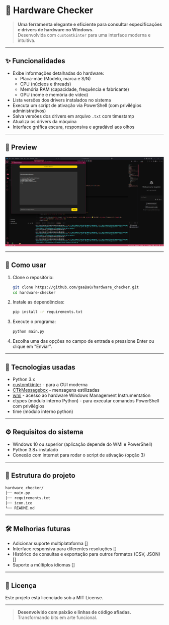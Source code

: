 # 🚀 Hardware Checker

> **Uma ferramenta elegante e eficiente para consultar especificações e drivers de hardware no Windows.**  
> Desenvolvida com `customtkinter` para uma interface moderna e intuitiva.

---

## ✨ Funcionalidades

- Exibe informações detalhadas do hardware:  
  - Placa-mãe (Modelo, marca e S/N)
  - CPU (núcleos e threads)  
  - Memória RAM (capacidade, frequência e fabricante)  
  - GPU (nome e memória de vídeo)
- Lista versões dos drivers instalados no sistema
- Executa um script de ativação via PowerShell (com privilégios administrativos)
- Salva versões dos drivers em arquivo `.txt` com timestamp
- Atualiza os drivers da máquina
- Interface gráfica escura, responsiva e agradável aos olhos

---

## 📸 Preview

![Preview do app mostrando interface escura com opções de hardware](preview.png)

---

## 🚀 Como usar

1. Clone o repositório:
    ```bash
    git clone https://github.com/gaaBa0/hardware_checker.git
    cd hardware-checker
    ```

2. Instale as dependências:
    ```bash
    pip install -r requirements.txt
    ```

3. Execute o programa:
    ```bash
    python main.py
    ```

4. Escolha uma das opções no campo de entrada e pressione Enter ou clique em "Enviar".

---

## 🎨 Tecnologias usadas

- Python 3.x  
- [customtkinter](https://github.com/TomSchimansky/CustomTkinter) - para a GUI moderna  
- [CTkMessagebox](https://github.com/TomSchimansky/CustomTkinter/tree/master/CTkMessagebox) - mensagens estilizadas  
- [wmi](https://github.com/tjguk/wmi) - acesso ao hardware Windows Management Instrumentation  
- ctypes (módulo interno Python) - para executar comandos PowerShell com privilégios
- time (módulo interno python)

---

## ⚙️ Requisitos do sistema

- Windows 10 ou superior (aplicação depende do WMI e PowerShell)  
- Python 3.8+ instalado  
- Conexão com internet para rodar o script de ativação (opção 3)

---

## 📁 Estrutura do projeto

```
hardware_checker/
├── main.py
├── requirements.txt
├── icon.ico
└── README.md
```

---

## 🛠️ Melhorias futuras

- Adicionar suporte multiplataforma []
- Interface responsiva para diferentes resoluções [] 
- Histórico de consultas e exportação para outros formatos (CSV, JSON) [] 
- Suporte a múltiplos idiomas [] 

---

## 📝 Licença

Este projeto está licenciado sob a MIT License.

---

> **Desenvolvido com paixão e linhas de código afiadas.**  
> Transformando bits em arte funcional.
